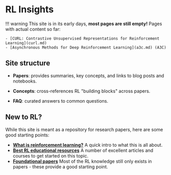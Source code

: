# RL Insights

!!! warning
    This site is in its early days, **most pages are still empty!** Pages with actual content so far:
    
    - [CURL: Contrastive Unsupervised Representations for Reinforcement Learning](curl.md)
    - [Asynchronous Methods for Deep Reinforcement Learning](a3c.md) (A3C)

Site structure
---

- **Papers**: provides summaries, key concepts, and links to blog posts and notebooks.

- **Concepts**: cross-references RL "building blocks" across papers.

- **FAQ**: curated answers to common questions.

New to RL?
---

While this site is meant as a repository for research papers, here are some good starting points:

- **[What is reinforcement learning?](index.md)** A quick intro to what this is all about.
- **[Best RL educational resources](index.md)** A number of excellent articles and courses to get started on this topic.
- **[Foundational papers](index.md)** Most of the RL knowledge still only exists in papers - these provide a good starting point.